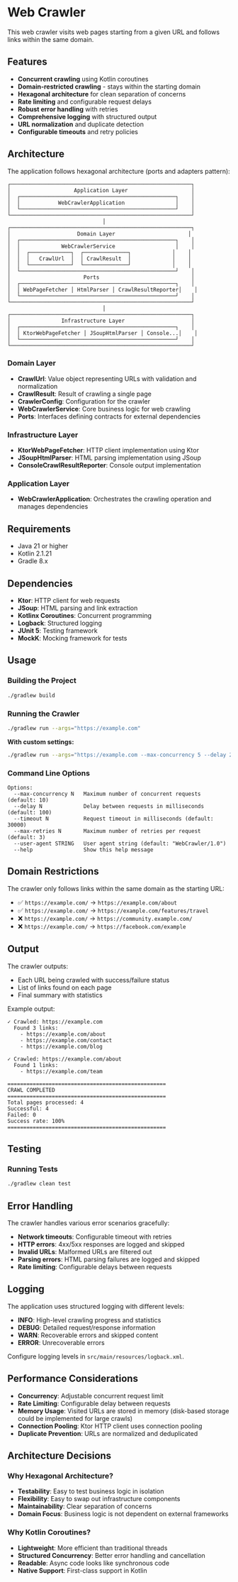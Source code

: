# Web Crawler

This web crawler visits web pages starting from a given URL and follows links within the same domain.

## Features

- **Concurrent crawling** using Kotlin coroutines
- **Domain-restricted crawling** - stays within the starting domain
- **Hexagonal architecture** for clean separation of concerns
- **Rate limiting** and configurable request delays
- **Robust error handling** with retries
- **Comprehensive logging** with structured output
- **URL normalization** and duplicate detection
- **Configurable timeouts** and retry policies

## Architecture

The application follows hexagonal architecture (ports and adapters pattern):

```
┌─────────────────────────────────────────────────────────┐
│                    Application Layer                    │
│  ┌─────────────────────────────────────────────────┐    │
│  │            WebCrawlerApplication                │    │
│  └─────────────────────────────────────────────────┘    │
└─────────────────────────────────────────────────────────┘
                              │
┌─────────────────────────────────────────────────────────┐
│                     Domain Layer                       │
│  ┌─────────────────────────────────────────────────┐    │
│  │             WebCrawlerService                   │    │
│  │  ┌─────────────┐  ┌──────────────┐             │    │
│  │  │   CrawlUrl  │  │ CrawlResult  │             │    │
│  │  └─────────────┘  └──────────────┘             │    │
│  └─────────────────────────────────────────────────┘    │
│                       Ports                             │
│  ┌─────────────────────────────────────────────────┐    │
│  │ WebPageFetcher │ HtmlParser │ CrawlResultReporter│    │
│  └─────────────────────────────────────────────────┘    │
└─────────────────────────────────────────────────────────┘
                              │
┌─────────────────────────────────────────────────────────┐
│                Infrastructure Layer                     │
│  ┌─────────────────────────────────────────────────┐    │
│  │ KtorWebPageFetcher │ JSoupHtmlParser │ Console...│    │
│  └─────────────────────────────────────────────────┘    │
└─────────────────────────────────────────────────────────┘
```

### Domain Layer
- **CrawlUrl**: Value object representing URLs with validation and normalization
- **CrawlResult**: Result of crawling a single page
- **CrawlerConfig**: Configuration for the crawler
- **WebCrawlerService**: Core business logic for web crawling
- **Ports**: Interfaces defining contracts for external dependencies

### Infrastructure Layer
- **KtorWebPageFetcher**: HTTP client implementation using Ktor
- **JSoupHtmlParser**: HTML parsing implementation using JSoup
- **ConsoleCrawlResultReporter**: Console output implementation

### Application Layer
- **WebCrawlerApplication**: Orchestrates the crawling operation and manages dependencies

## Requirements

- Java 21 or higher
- Kotlin 2.1.21
- Gradle 8.x

## Dependencies

- **Ktor**: HTTP client for web requests
- **JSoup**: HTML parsing and link extraction
- **Kotlinx Coroutines**: Concurrent programming
- **Logback**: Structured logging
- **JUnit 5**: Testing framework
- **MockK**: Mocking framework for tests

## Usage

### Building the Project

```bash
./gradlew build
```

### Running the Crawler

```bash
./gradlew run --args="https://example.com"
```

**With custom settings:**
```bash
./gradlew run --args="https://example.com --max-concurrency 5 --delay 200 --timeout 60000"
```

### Command Line Options

```
Options:
  --max-concurrency N   Maximum number of concurrent requests (default: 10)
  --delay N             Delay between requests in milliseconds (default: 100)
  --timeout N           Request timeout in milliseconds (default: 30000)
  --max-retries N       Maximum number of retries per request (default: 3)
  --user-agent STRING   User agent string (default: "WebCrawler/1.0")
  --help                Show this help message
```

## Domain Restrictions

The crawler only follows links within the same domain as the starting URL:

- ✅ `https://example.com/` → `https://example.com/about`
- ✅ `https://example.com/` → `https://example.com/features/travel`
- ❌ `https://example.com/` → `https://community.example.com/`
- ❌ `https://example.com/` → `https://facebook.com/example`

## Output

The crawler outputs:
- Each URL being crawled with success/failure status
- List of links found on each page
- Final summary with statistics

Example output:
```
✓ Crawled: https://example.com
  Found 3 links:
    - https://example.com/about
    - https://example.com/contact
    - https://example.com/blog

✓ Crawled: https://example.com/about
  Found 1 links:
    - https://example.com/team

==================================================
CRAWL COMPLETED
==================================================
Total pages processed: 4
Successful: 4
Failed: 0
Success rate: 100%
==================================================
```

## Testing

### Running Tests

```bash
./gradlew clean test
```

## Error Handling

The crawler handles various error scenarios gracefully:

- **Network timeouts**: Configurable timeout with retries
- **HTTP errors**: 4xx/5xx responses are logged and skipped
- **Invalid URLs**: Malformed URLs are filtered out
- **Parsing errors**: HTML parsing failures are logged and skipped
- **Rate limiting**: Configurable delays between requests

## Logging

The application uses structured logging with different levels:

- **INFO**: High-level crawling progress and statistics
- **DEBUG**: Detailed request/response information
- **WARN**: Recoverable errors and skipped content
- **ERROR**: Unrecoverable errors

Configure logging levels in `src/main/resources/logback.xml`.

## Performance Considerations

- **Concurrency**: Adjustable concurrent request limit
- **Rate Limiting**: Configurable delay between requests
- **Memory Usage**: Visited URLs are stored in memory (disk-based storage could be implemented for large crawls)
- **Connection Pooling**: Ktor HTTP client uses connection pooling
- **Duplicate Prevention**: URLs are normalized and deduplicated

## Architecture Decisions

### Why Hexagonal Architecture?
- **Testability**: Easy to test business logic in isolation
- **Flexibility**: Easy to swap out infrastructure components
- **Maintainability**: Clear separation of concerns
- **Domain Focus**: Business logic is not dependent on external frameworks

### Why Kotlin Coroutines?
- **Lightweight**: More efficient than traditional threads
- **Structured Concurrency**: Better error handling and cancellation
- **Readable**: Async code looks like synchronous code
- **Native Support**: First-class support in Kotlin
